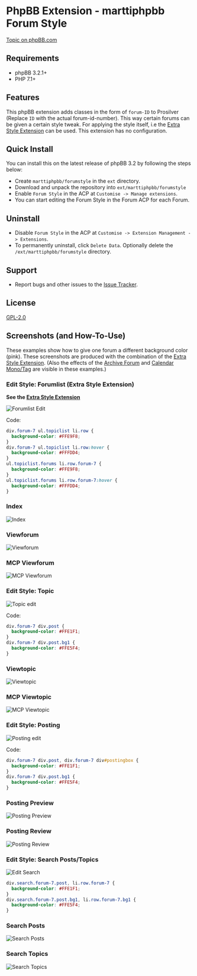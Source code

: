 # PhpBB Extension - marttiphpbb Forum Style

[Topic on phpBB.com](https://www.phpbb.com/community/viewtopic.php?f=456&t=2489476)

## Requirements

* phpBB 3.2.1+
* PHP 7.1+

## Features

This phpBB extension adds classes in the form of `forum-ID` to Prosilver (Replace `ID` with the actual forum-id-number). This way certain forums can be given a certain style tweak.
For applying the style itself, i.e the [Extra Style Extension](https://github.com/marttiphpbb/phpbb-ext-extrastyle) can be used.
This extension has no configuration.

## Quick Install

You can install this on the latest release of phpBB 3.2 by following the steps below:

* Create `marttiphpbb/forumstyle` in the `ext` directory.
* Download and unpack the repository into `ext/marttiphpbb/forumstyle`
* Enable `Forum Style` in the ACP at `Customise -> Manage extensions`.
* You can start editing the Forum Style in the Forum ACP for each Forum.

## Uninstall

* Disable `Forum Style` in the ACP at `Customise -> Extension Management -> Extensions`.
* To permanently uninstall, click `Delete Data`. Optionally delete the `/ext/marttiphpbb/forumstyle` directory.

## Support

* Report bugs and other issues to the [Issue Tracker](https://github.com/marttiphpbb/phpbb-ext-forumstyle/issues).

## License

[GPL-2.0](license.txt)

## Screenshots (and How-To-Use)

These examples show how to give one forum a different background color (pink).
These screenshots are produced with the combination of the [Extra Style Extension](https://github.com/marttiphpbb/phpbb-ext-extrastyle).
(Also the effects of the [Archive Forum](https://github.com/martiphpbb/phpbb-ext-archiveforum) and [Calendar Mono/Tag](https://github.com/marttiphpbb/phpbb-ext-calendarmono/doc/set.md) are visible in these examples.)

### Edit Style: Forumlist (Extra Style Extension)

__See the [Extra Style Extension](https://github.com/marttiphpbb/phpbb-ext-extrastyle)__

![Forumlist Edit](doc/forumlist_edit.png)

Code:

```css
div.forum-7 ul.topiclist li.row {
  background-color: #FFE9F8;
}
div.forum-7 ul.topiclist li.row:hover {
  background-color: #FFFDD4;
}
ul.topiclist.forums li.row.forum-7 {
  background-color: #FFE9F8;
}
ul.topiclist.forums li.row.forum-7:hover {
  background-color: #FFFDD4;
}

```

### Index

![Index](doc/index.png)

### Viewforum

![Viewforum](doc/viewforum.png)

### MCP Viewforum

![MCP Viewforum](doc/mcp_viewforum.png)

### Edit Style: Topic

![Topic edit](doc/topic_edit.png)

Code:

```css
div.forum-7 div.post {
  background-color: #FFE1F1;
}
div.forum-7 div.post.bg1 {
  background-color: #FFE5F4;
}
```

### Viewtopic

![Viewtopic](doc/viewtopic.png)

### MCP Viewtopic

![MCP Viewtopic](doc/mcp_viewtopic.png)

### Edit Style: Posting

![Posting edit](doc/posting_edit.png)

Code:

```css
div.forum-7 div.post, div.forum-7 div#postingbox {
  background-color: #FFE1F1;
}
div.forum-7 div.post.bg1 {
  background-color: #FFE5F4;
}

```

### Posting Preview

![Posting Preview](doc/posting_preview.png)

### Posting Review

![Posting Review](doc/posting_review.png)

### Edit Style: Search Posts/Topics

![Edit Search](doc/edit_search.png)

```css
div.search.forum-7.post, li.row.forum-7 {
  background-color: #FFE1F1;
}
div.search.forum-7.post.bg1, li.row.forum-7.bg1 {
  background-color: #FFE5F4;
}

```

### Search Posts

![Search Posts](doc/search_posts.png)

### Search Topics

![Search Topics](doc/search_topics.png)
